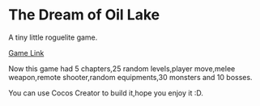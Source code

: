 # The Dream of Oil Lake

A tiny little roguelite game.

[Game Link](https://banditcatstudio.com/web-mobile/index.html "Sink Dungeon")

Now this game had 5 chapters,25 random levels,player move,melee weapon,remote shooter,random equipments,30 monsters and 10 bosses.

You can use Cocos Creator to build it,hope you enjoy it :D. 

